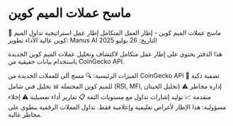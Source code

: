 # ماسح عملات الميم كوين
🎯 ماسح عملات الميم كوين - إطار العمل المتكامل
إطار عمل استراتيجية تداول الميم كوين عالية الأداء
تطوير: Manus AI
التاريخ: 26 يوليو 2025

هذا الدفتر يحتوي على إطار عمل متكامل لاكتشاف وتحليل عملات الميم كوين الجديدة باستخدام بيانات حقيقية من CoinGecko API.

الميزات الرئيسية:
🔍 مسح آلي للعملات الجديدة من CoinGecko API
🧠 تصفية ذكية للميم كوين المحتملة
📊 تحليل فني شامل (RSI, MFI, تحليل الحيتان)
⚠️ إدارة مخاطر متقدمة
📈 توليد إشارات تداول مع مستويات الثقة
📋 تقارير أداء تفصيلية
⚠️ إخلاء مسؤولية: هذا الإطار لأغراض تعليمية وإعلامية فقط. تداول العملات الرقمية ينطوي على مخاطر عالية.
